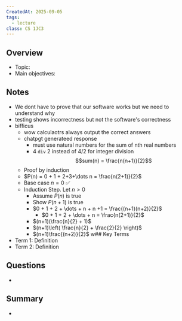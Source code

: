 ```yaml
---
CreatedAt: 2025-09-05
tags:
  - lecture
class: CS 1JC3
---
```

## Overview
- Topic:
- Main objectives:

## Notes
- We dont have to prove that our software works but we need to understand why
- testing shows incorrectness but not the software's correctness
- bifficus
	- wow calculaotrs always output the correct answers
	- chatpgt generateed response
		- must use natural numbers for the sum of nth real numbers
		- 4 ``div`` 2 instead of 4/2 for integer division
			$$sum(n) = \frac{n(n+1)}{2}$$
	- Proof by induction
	- $P(n) = 0 + 1 + 2+3+\dots n = \frac{n(2+1)}{2}$
	- Base case $n = 0$ ✅
	- Induction Step. Let $n >0$
		- Assume $P(n)$ is true
		- Show $P(n+1)$ is true
		- $0 + 1 + 2 + \dots + n + n +1 = \frac{(n+1)(n+2)}{2}$
			- $0 + 1 + 2 + \dots + n = \frac{n(2+1)}{2}$ 
		- $(n+1)(\frac{n}{2} + 1)$
		- $(n+1)\left( \frac{n}{2} + \frac{2}{2} \right)$
		- $(n+1)\frac{(n+2)}{2}$
w## Key Terms
- Term 1: Definition
- Term 2: Definition

## Questions
- 

## Summary
- 
